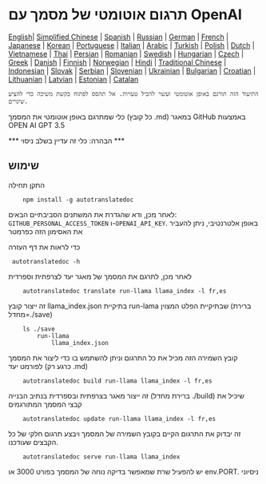 
# תרגום אוטומטי של מסמך עם OpenAI

[English](./README.md)| [Simplified Chinese](./README_zh-Hans.md) | [Spanish](./README_es.md) | [Russian](./README_ru.md) | [German](./README_de.md) | [French](./README_fr.md) | [Japanese](./README_ja.md) | [Korean](./README_ko.md) | [Portuguese](./README_pt.md) | [Italian](./README_it.md) | [Arabic](./README_ar.md) | [Turkish](./README_tr.md) | [Polish](./README_pl.md) | [Dutch](./README_nl.md) | [Vietnamese](./README_vi.md) | [Thai](./README_th.md) | [Persian](./README_fa.md) | [Romanian](./README_ro.md) | [Swedish](./README_sv.md) | [Hungarian](./README_hu.md) | [Czech](./README_cs.md) | [Greek](./README_el.md) | [Danish](./README_da.md) | [Finnish](./README_fi.md) | [Norwegian](./README_no.md) | [Hindi](./README_hi.md) | [Traditional Chinese](./README_zh_tw.md) | [Indonesian](./README_in.md) | [Slovak](./README_sl.md) | [Serbian](./README_se.md) | [Slovenian](./README_sk.md) | [Ukrainian](./README_uk.md) | [Bulgarian](./README_bg.md) | [Croatian](./README_hr.md) | [Lithuanian](./README_lt.md) | [Latvian](./README_lv.md) | [Estonian](./README_et.md) | [Catalan](./README_cat.md) 

```התיעוד הזה תורגם באופן אוטומטי ועשוי להכיל טעויות. אל תהסס לפתוח בקשת משיכה כדי להציע שינויים.```


כלי שמתרגם באופן אוטומטי את המסמך (כל קובץ .md) במאגר GitHub באמצעות OPEN AI GPT 3.5

*** הבהרה: כלי זה עדיין בשלב ניסוי ***


## שימוש

התקן תחילה

```
    npm install -g autotranslatedoc
```

לאחר מכן, ודא שהגדרת את המשתנים הסביבתיים הבאים: ```GITHUB_PERSONAL_ACCESS_TOKEN``` ו-```OPENAI_API_KEY```. באופן אלטרנטיבי, ניתן להעביר את האסימון הזה כפרמטר

כדי לראות את דף העזרה
```
 autotranslatedoc -h
```

לאחר מכן, לתרגם את המסמך של מאגר יעד לצרפתית וספרדית
```
    autotranslatedoc translate run-llama llama_index -l fr,es
```

זה ייצור קובץ llama_index.json בתיקיית run-lama שבתיקיית הפלט המצוין (ברירת מחדל=./save)

```
    ls ./save
        run-llama
            llama_index.json 
```

קובץ השמירה הזה מכיל את כל התרגום וניתן להשתמש בו כדי ליצור את המסמך לפורמט יעד (כרגע רק .md)

```
    autotranslatedoc build run-llama llama_index -l fr,es
```

זה ייצור מאגר בצרפתית ובספרדית בנתיב הבנייה (ברירת מחדל ./build) שיכיל את קבצי המסמך המתורגמים

```
    autotranslatedoc update run-llama llama_index -l fr,es
```

זה יבדוק את התרגום הקיים בקובץ השמירה של המסמך ויבצע תרגום חלקי של כל הקבצים שעודכנו.

```
    autotranslatedoc serve run-llama llama_index
```

יש להפעיל שרת שמאפשר בדיקה נוחה של המסמך בפורט 3000 או env.PORT. ניסיוני
